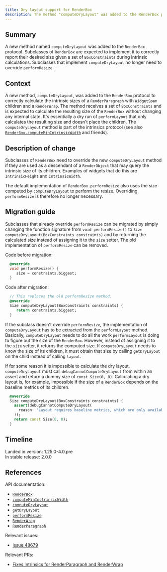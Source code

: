 ```yaml
---
title: Dry layout support for RenderBox
description: The method "computeDryLayout" was added to the RenderBox protocol to correctly calculate its intrinsic size in certain situations.
---
```


## Summary

A new method named `computeDryLayout` was added to the `RenderBox` protocol.
Subclasses of `RenderBox` are expected to implement it to correctly report
their desired size given a set of `BoxConstraints` during intrinsic
calculations. Subclasses that implement `computeDryLayout` no longer need to
override `performResize`.

## Context

A new method, `computeDryLayout`, was added to the `RenderBox` protocol to
correctly calculate the intrinsic sizes of a `RenderParagraph` with `WidgetSpan`
children and a `RenderWrap`. The method receives a set of `BoxConstraints` and
is expected to calculate the resulting size of the `RenderBox` without changing
any internal state. It's essentially a dry run of `performLayout` that only
calculates the resulting size and doesn't place the children. The
`computeDryLayout` method is part of the intrinsics protocol (see also
[`RenderBox.computeMinIntrinsicWidth`][] and friends).

## Description of change

Subclasses of `RenderBox` need to override the new `computeDryLayout` method
if they are used as a descendant of a `RenderObject` that may query the intrinsic
size of its children. Examples of widgets that do this are `IntrinsicHeight`
and `IntrinsicWidth`.

The default implementation of `RenderBox.performResize` also uses the size
computed by `computeDryLayout` to perform the resize. Overriding `performResize`
is therefore no longer necessary.

## Migration guide

Subclasses that already override `performResize` can be migrated by simply
changing the function signature from `void performResize()` to
`Size computeDryLayout(BoxConstraints constraints)` and by returning the
calculated size instead of assigning it to the `size` setter. The old
implementation of `performResize` can be removed.

Code before migration:

```dart
  @override
  void performResize() {
     size = constraints.biggest;
  }
```

Code after migration:

```dart
  // This replaces the old performResize method.
  @override
  Size computeDryLayout(BoxConstraints constraints) {
     return constraints.biggest;
  }
```

If the subclass doesn't override `performResize`, the implementation of
`computeDryLayout` has to be extracted from the `performLayout` method.
Basically, `computeDryLayout` needs to do all the work `performLayout` is doing
to figure out the size of the `RenderBox`. However, instead of assigning it
to the `size` setter, it returns the computed size. If `computeDryLayout`
needs to know the size of its children, it must obtain that size by calling
`getDryLayout` on the child instead of calling `layout`.

If for some reason it is impossible to calculate the dry layout, `computeDryLayout`
must call `debugCannotComputeDryLayout` from within an assert and return a dummy
size of `const Size(0, 0)`. Calculating a dry layout is, for example, impossible
if the size of a `RenderBox` depends on the baseline metrics of its children.

```dart
  @override
  Size computeDryLayout(BoxConstraints constraints) {
    assert(debugCannotComputeDryLayout(
      reason: 'Layout requires baseline metrics, which are only available after a full layout.'
    ));
    return const Size(0, 0);
  }
```

## Timeline

Landed in version: 1.25.0-4.0.pre<br>
In stable release: 2.0.0

## References

API documentation:

* [`RenderBox`][]
* [`computeMinInstrinsicWidth`][]
* [`computeDryLayout`][]
* [`getDryLayout`][]
* [`performResize`][]
* [`RenderWrap`][]
* [`RenderParagraph`][]

Relevant issues:
* [Issue 48679][]

Relevant PRs:
* [Fixes Intrinsics for RenderParagraph and RenderWrap][]

[`RenderBox`]: {{site.api}}/flutter/rendering/RenderBox-class.html
[`RenderBox.computeMinIntrinsicWidth`]: {{site.api}}/flutter/rendering/RenderBox/computeMinIntrinsicWidth.html
[`computeMinInstrinsicWidth`]: {{site.api}}/flutter/rendering/RenderBox/computeMinIntrinsicWidth.html
[`computeDryLayout`]: {{site.api}}/flutter/rendering/RenderBox/computeDryLayout.html
[`getDryLayout`]: {{site.api}}/flutter/rendering/RenderBox/getDryLayout.html
[`performResize`]: {{site.api}}/flutter/rendering/RenderBox/performResize.html
[`RenderWrap`]: {{site.api}}/flutter/rendering/RenderWrap-class.html
[`RenderParagraph`]: {{site.api}}/flutter/rendering/RenderParagraph-class.html

[Issue 48679]: {{site.repo.flutter}}/issues/48679
[Fixes Intrinsics for RenderParagraph and RenderWrap]: {{site.repo.flutter}}/pull/70656
